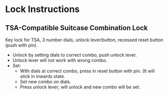Lock Instructions
=================


TSA-Compatible Suitcase Combination Lock
----------------------------------------

Key lock for TSA, 3 number dials, unlock lever/button, recessed reset
button (push with pin).
- Unlock by setting dials to correct combo, push unlock lever.
- Unlock lever will not work with wrong combo.
- Set:
  - With dials at correct combo, press in reset button with pin. (It will
    stick in inwards state.
  - Set new combo on dials.
  - Press unlock lever; will unlock and new combo will be set.
